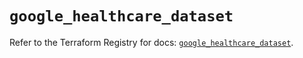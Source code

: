 # `google_healthcare_dataset`

Refer to the Terraform Registry for docs: [`google_healthcare_dataset`](https://registry.terraform.io/providers/hashicorp/google/6.38.0/docs/resources/healthcare_dataset).
